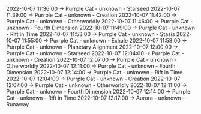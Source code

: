2022-10-07 11:36:00 -> Purrple Cat - unknown - Starseed
2022-10-07 11:39:00 -> Purrple Cat - unknown - Creation
2022-10-07 11:42:00 -> Purrple Cat - unknown - Otherworldly
2022-10-07 11:46:00 -> Purrple Cat - unknown - Fourth Dimension
2022-10-07 11:49:00 -> Purrple Cat - unknown - Rift in Time
2022-10-07 11:53:00 -> Purrple Cat - unknown - Stasis
2022-10-07 11:55:00 -> Purrple Cat - unknown - Exhale
2022-10-07 11:58:00 -> Purrple Cat - unknown - Planetary Alignment
2022-10-07 12:00:00 -> Purrple Cat - unknown - Starseed
2022-10-07 12:04:00 -> Purrple Cat - unknown - Creation
2022-10-07 12:07:00 -> Purrple Cat - unknown - Otherworldly
2022-10-07 12:11:00 -> Purrple Cat - unknown - Fourth Dimension
2022-10-07 12:14:00 -> Purrple Cat - unknown - Rift in Time
2022-10-07 12:04:00 -> Purrple Cat - unknown - Creation
2022-10-07 12:07:00 -> Purrple Cat - unknown - Otherworldly
2022-10-07 12:11:00 -> Purrple Cat - unknown - Fourth Dimension
2022-10-07 12:14:00 -> Purrple Cat - unknown - Rift in Time
2022-10-07 12:17:00 -> Aurora - unknown - Runaway
